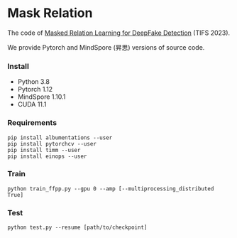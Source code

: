 # Mask Relation
The code of [Masked Relation Learning for DeepFake Detection](https://ieeexplore.ieee.org/document/10054130) (TIFS 2023).

We provide Pytorch and MindSpore (昇思) versions of source code.

### Install 
- Python 3.8 
- Pytorch 1.12 
- MindSpore 1.10.1
- CUDA 11.1

### Requirements
```
pip install albumentations --user
pip install pytorchcv --user
pip install timm --user
pip install einops --user
```


### Train
```
python train_ffpp.py --gpu 0 --amp [--multiprocessing_distributed True]
```

### Test
```
python test.py --resume [path/to/checkpoint]
```
